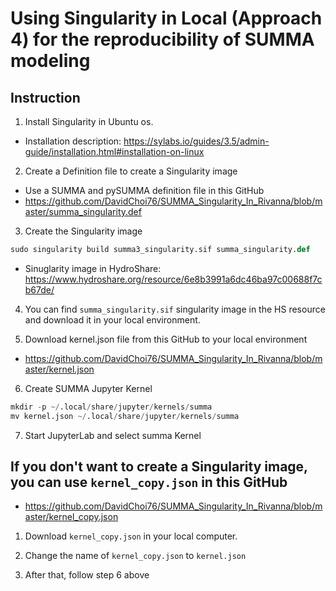 # Using Singularity in Local (Approach 4) for the reproducibility of SUMMA modeling

## Instruction 
1. Install Singularity in Ubuntu os.
- Installation description: https://sylabs.io/guides/3.5/admin-guide/installation.html#installation-on-linux

2. Create a Definition file to create a Singularity image
- Use a SUMMA and pySUMMA definition file in this GitHub
- https://github.com/DavidChoi76/SUMMA_Singularity_In_Rivanna/blob/master/summa_singularity.def

3. Create the Singularity image
```python
sudo singularity build summa3_singularity.sif summa_singularity.def
```
- Sinuglarity image in HydroShare: https://www.hydroshare.org/resource/6e8b3991a6dc46ba97c00688f7cb67de/

4. You can find `summa_singularity.sif` singularity image in the HS resource and download it in your local environment.

5. Download kernel.json file from this GitHub to your local environment
- https://github.com/DavidChoi76/SUMMA_Singularity_In_Rivanna/blob/master/kernel.json

6. Create SUMMA Jupyter Kernel 
```python
mkdir -p ~/.local/share/jupyter/kernels/summa
mv kernel.json ~/.local/share/jupyter/kernels/summa
```

7. Start JupyterLab and select summa Kernel

## If you don't want to create a Singularity image, you can use `kernel_copy.json` in this GitHub
- https://github.com/DavidChoi76/SUMMA_Singularity_In_Rivanna/blob/master/kernel_copy.json

1. Download `kernel_copy.json` in your local computer.

2. Change the name of `kernel_copy.json` to `kernel.json`  

3. After that, follow step 6 above
